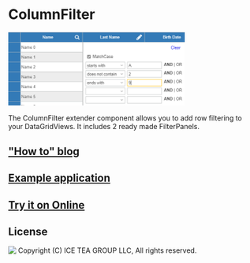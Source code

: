 ColumnFilter
====

<img src="../Support/Images/ColumnFilter.png" width="358">

The ColumnFilter extender component allows you to add row filtering to your DataGridViews. It includes 2 ready made FilterPanels.

## ["How to" blog](https://wisej.com/blog/columnfilter/)

## [Example application](https://github.com/iceteagroup/wisej-examples/tree/2.0/ColumnFilter)

## [Try it on Online](http://demo.wisej.com/ColumnFilter)

License
-------
<img src="http://iceteagroup.com/wp-content/uploads/2017/01/Square-64x64-trasp.png" height="20" align="top"> Copyright (C) ICE TEA GROUP LLC, All rights reserved.
